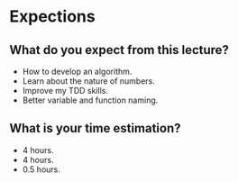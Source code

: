 # Expections
## What do you expect from this lecture?
- How to develop an algorithm.
- Learn about the nature of numbers.
- Improve my TDD skills.
- Better variable and function naming.

## What is your time estimation?
- 4 hours.
- 4 hours.
- 0.5 hours.
